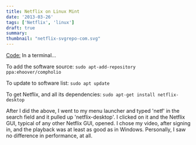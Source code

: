 ```yaml
---
title: Netflix on Linux Mint
date: '2013-03-26'
tags: ['Netflix', 'linux']
draft: true
summary: 
thumbnail: "netflix-svgrepo-com.svg"
---
```


[Code:](http://forums.linuxmint.com/viewtopic.php?f=161&amp;t=128542#) In a terminal...

To add the software source: `sudo apt-add-repository ppa:ehoover/compholio`

To update to software list: `sudo apt update`

To get Netflix, and all its dependencies: `sudo apt-get install netflix-desktop`

After I did the above, I went to my menu launcher and typed 'netf' in the search field and it pulled up 'netflix-desktop'. I clicked on it and the Netflix GUI, typical of any other Netflix GUI, opened. I chose my video, after signing in, and the playback was at least as good as in Windows. Personally, I saw no difference in performance, at all.
